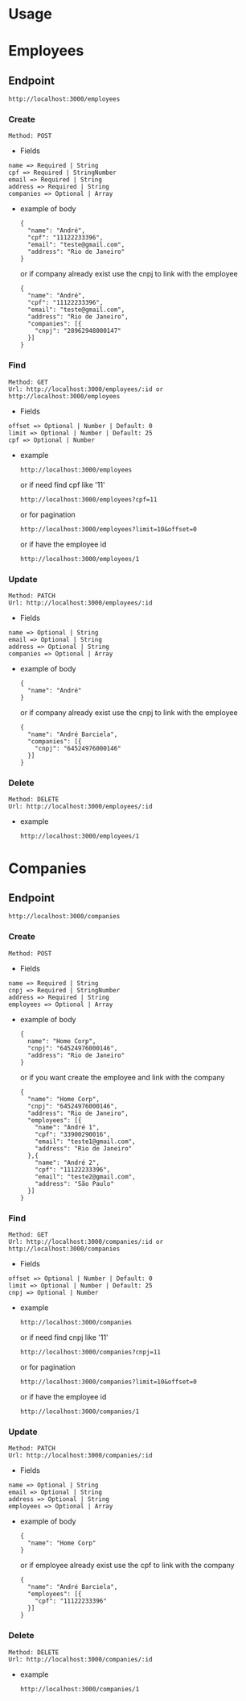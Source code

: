 # Usage

# Employees

## Endpoint

  ```text
  http://localhost:3000/employees
  ```

### Create

  ```text
  Method: POST
  ```

- Fields

```text
name => Required | String
cpf => Required | StringNumber
email => Required | String
address => Required | String
companies => Optional | Array
```

- example of body

    ```text
    {
      "name": "André",
      "cpf": "11122233396",
      "email": "teste@gmail.com",
      "address": "Rio de Janeiro"
    }
    ```

    or if company already exist use the cnpj to link with the employee

    ```text
    {
      "name": "André",
      "cpf": "11122233396",
      "email": "teste@gmail.com",
      "address": "Rio de Janeiro",
      "companies": [{
        "cnpj": "28962948000147"
      }]
    }
    ```

### Find

  ```text
  Method: GET
  Url: http://localhost:3000/employees/:id or http://localhost:3000/employees
  ```

- Fields

```text
offset => Optional | Number | Default: 0
limit => Optional | Number | Default: 25
cpf => Optional | Number
```

- example

    ```text
    http://localhost:3000/employees
    ```

    or if need find cpf like '11'

    ```text
    http://localhost:3000/employees?cpf=11
    ```

    or for pagination

    ```text
    http://localhost:3000/employees?limit=10&offset=0
    ```

    or if have the employee id

    ```text
    http://localhost:3000/employees/1
    ```

### Update

  ```text
  Method: PATCH
  Url: http://localhost:3000/employees/:id
  ```

- Fields

```text
name => Optional | String
email => Optional | String
address => Optional | String
companies => Optional | Array
```

- example of body

    ```text
    {
      "name": "André"
    }
    ```

    or if company already exist use the cnpj to link with the employee

    ```text
    {
      "name": "André Barciela",
      "companies": [{
        "cnpj": "64524976000146"
      }]
    }
    ```

### Delete

  ```text
  Method: DELETE
  Url: http://localhost:3000/employees/:id
  ```

- example

    ```text
    http://localhost:3000/employees/1
    ```

# Companies

## Endpoint

  ```text
  http://localhost:3000/companies
  ```

### Create

  ```text
  Method: POST
  ```

- Fields

```text
name => Required | String
cnpj => Required | StringNumber
address => Required | String
employees => Optional | Array
```

- example of body

    ```text
    {
      name": "Home Corp",
      "cnpj": "64524976000146",
      "address": "Rio de Janeiro"
    }
    ```

    or if you want create the employee and link with the company

    ```text
    {
      "name": "Home Corp",
      "cnpj": "64524976000146",
      "address": "Rio de Janeiro",
      "employees": [{
        "name": "André 1",
        "cpf": "33900290016",
        "email": "teste1@gmail.com",
        "address": "Rio de Janeiro"
      },{
        "name": "André 2",
        "cpf": "11122233396",
        "email": "teste2@gmail.com",
        "address": "São Paulo"
      }]
    }
    ```

### Find

  ```text
  Method: GET
  Url: http://localhost:3000/companies/:id or http://localhost:3000/companies
  ```

- Fields

```text
offset => Optional | Number | Default: 0
limit => Optional | Number | Default: 25
cnpj => Optional | Number
```

- example

    ```text
    http://localhost:3000/companies
    ```

    or if need find cnpj like '11'

    ```text
    http://localhost:3000/companies?cnpj=11
    ```

    or for pagination

    ```text
    http://localhost:3000/companies?limit=10&offset=0
    ```

    or if have the employee id

    ```text
    http://localhost:3000/companies/1
    ```

### Update

  ```text
  Method: PATCH
  Url: http://localhost:3000/companies/:id
  ```

- Fields

```text
name => Optional | String
email => Optional | String
address => Optional | String
employees => Optional | Array
```

- example of body

    ```text
    {
      "name": "Home Corp"
    }
    ```

    or if employee already exist use the cpf to link with the company

    ```text
    {
      "name": "André Barciela",
      "employees": [{
        "cpf": "11122233396"
      }]
    }
    ```

### Delete

  ```text
  Method: DELETE
  Url: http://localhost:3000/companies/:id
  ```

- example

    ```text
    http://localhost:3000/companies/1
    ```
